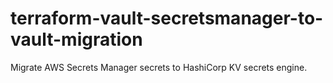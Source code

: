 # terraform-vault-secretsmanager-to-vault-migration
Migrate AWS Secrets Manager secrets to HashiCorp KV secrets engine.
